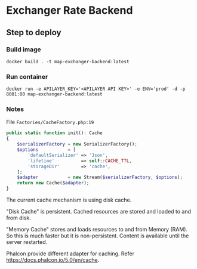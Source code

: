 # Exchanger Rate Backend

## Step to deploy

### Build image

```shell
docker build . -t map-exchanger-backend:latest
```

### Run container

```shell
docker run -e APILAYER_KEY='<APILAYER API KEY>' -e ENV='prod' -d -p 8081:80 map-exchanger-backend:latest
```

### Notes

File `Factories/CacheFactory.php:19`

```php
public static function init(): Cache
{
    $serializerFactory = new SerializerFactory();
    $options           = [
        'defaultSerializer' => 'Json',
        'lifetime'          => self::CACHE_TTL,
        'storageDir'        => 'cache',
    ];
    $adapter           = new Stream($serializerFactory, $options);
    return new Cache($adapter);
}
```

The current cache mechanism is using disk cache. 

"Disk Cache" is persistent. Cached resources are stored and loaded to and from disk.

"Memory Cache" stores and loads resources to and from Memory (RAM). So this is much faster but it is non-persistent. 
Content is available until the server restarted.

Phalcon provide different adapter for caching. Refer https://docs.phalcon.io/5.0/en/cache.

